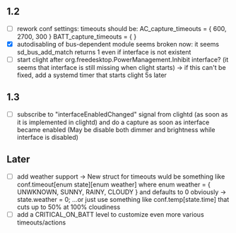 ## 1.2
- [ ] rework conf settings: timeouts should be: AC_capture_timeouts = { 600, 2700, 300 } BATT_capture_timeouts = {  } 
- [x] autodisabling of bus-dependent module seems broken now: it seems sd_bus_add_match returns 1 even if interface is not existent
- [ ] start clight after org.freedesktop.PowerManagement.Inhibit interface? (it seems that interface is still missing when clight starts) -> if this can't be fixed, add a systemd timer that starts clight 5s later

## 1.3
- [ ] subscribe to "interfaceEnabledChanged" signal from clightd (as soon as it is implemented in clightd) and do a capture as soon as interface became enabled (May be disable both dimmer and brightness while interface is disabled)

## Later
- [ ] add weather support -> New struct for timeouts wuld be something like conf.timeout[enum state][enum weather] where enum weather = { UNWKNOWN, SUNNY, RAINY, CLOUDY } and defaults to 0 obviously -> state.weather = 0; ...or just use something like conf.temp[state.time] that cuts up to 50% at 100% cloudiness
- [ ] add a CRITICAL_ON_BATT level to customize even more various timeouts/actions
